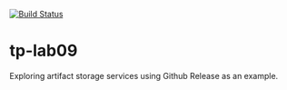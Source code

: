 [![Build Status](https://app.travis-ci.com/Rigrey/lab04.svg?token=sSjKqXpxzeqqaxAwq5f2&branch=main)](https://app.travis-ci.com/Rigrey/lab04)

# tp-lab09
Exploring artifact storage services using Github Release as an example.
